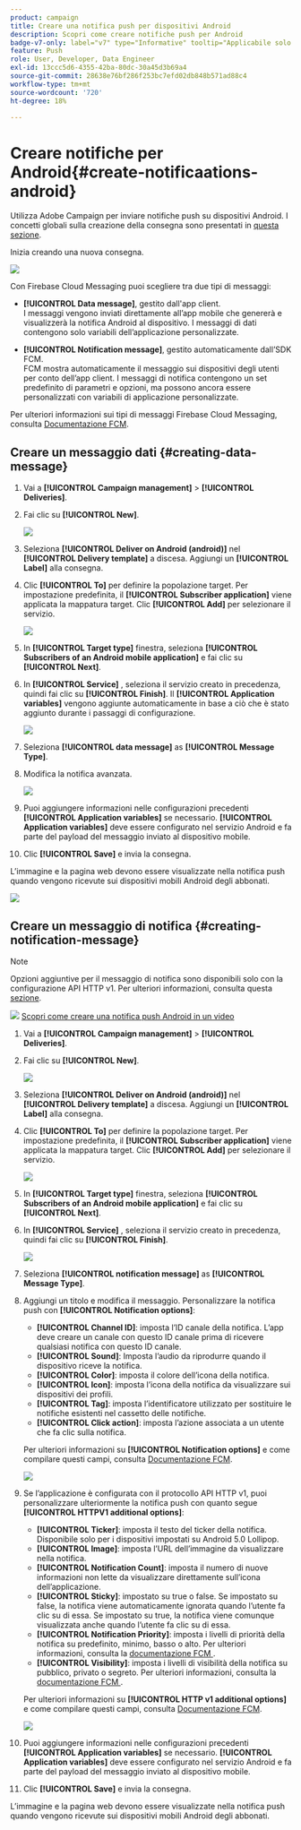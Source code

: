 ```yaml
---
product: campaign
title: Creare una notifica push per dispositivi Android
description: Scopri come creare notifiche push per Android
badge-v7-only: label="v7" type="Informative" tooltip="Applicabile solo a Campaign Classic v7"
feature: Push
role: User, Developer, Data Engineer
exl-id: 13ccc5d6-4355-42ba-80dc-30a45d3b69a4
source-git-commit: 28638e76bf286f253bc7efd02db848b571ad88c4
workflow-type: tm+mt
source-wordcount: '720'
ht-degree: 18%

---
```


# Creare notifiche per Android{#create-notificaations-android}

Utilizza Adobe Campaign per inviare notifiche push su dispositivi Android. I concetti globali sulla creazione della consegna sono presentati in [questa sezione](steps-about-delivery-creation-steps.md).

Inizia creando una nuova consegna.

![](assets/nmac_delivery_1.png)

Con Firebase Cloud Messaging puoi scegliere tra due tipi di messaggi:

* **[!UICONTROL Data message]**, gestito dall&#39;app client.
  <br>I messaggi vengono inviati direttamente all’app mobile che genererà e visualizzerà la notifica Android al dispositivo. I messaggi di dati contengono solo variabili dell’applicazione personalizzate.

* **[!UICONTROL Notification message]**, gestito automaticamente dall’SDK FCM.
  <br>FCM mostra automaticamente il messaggio sui dispositivi degli utenti per conto dell’app client. I messaggi di notifica contengono un set predefinito di parametri e opzioni, ma possono ancora essere personalizzati con variabili di applicazione personalizzate.

Per ulteriori informazioni sui tipi di messaggi Firebase Cloud Messaging, consulta [Documentazione FCM](https://firebase.google.com/docs/cloud-messaging/concept-options#notifications_and_data_messages).

## Creare un messaggio dati {#creating-data-message}

1. Vai a **[!UICONTROL Campaign management]** > **[!UICONTROL Deliveries]**.

1. Fai clic su **[!UICONTROL New]**.

   ![](assets/nmac_android_3.png)

1. Seleziona **[!UICONTROL Deliver on Android (android)]** nel **[!UICONTROL Delivery template]** a discesa. Aggiungi un **[!UICONTROL Label]** alla consegna.

1. Clic **[!UICONTROL To]** per definire la popolazione target. Per impostazione predefinita, il **[!UICONTROL Subscriber application]** viene applicata la mappatura target. Clic **[!UICONTROL Add]** per selezionare il servizio.

   ![](assets/nmac_android_7.png)

1. In **[!UICONTROL Target type]** finestra, seleziona **[!UICONTROL Subscribers of an Android mobile application]** e fai clic su **[!UICONTROL Next]**.

1. In **[!UICONTROL Service]** , seleziona il servizio creato in precedenza, quindi fai clic su **[!UICONTROL Finish]**.
Il **[!UICONTROL Application variables]** vengono aggiunte automaticamente in base a ciò che è stato aggiunto durante i passaggi di configurazione.

   ![](assets/nmac_android_6.png)

1. Seleziona **[!UICONTROL data message]** as **[!UICONTROL Message Type]**.

1. Modifica la notifica avanzata.

   ![](assets/nmac_android_5.png)

1. Puoi aggiungere informazioni nelle configurazioni precedenti **[!UICONTROL Application variables]** se necessario. **[!UICONTROL Application variables]** deve essere configurato nel servizio Android e fa parte del payload del messaggio inviato al dispositivo mobile.

1. Clic **[!UICONTROL Save]** e invia la consegna.

L’immagine e la pagina web devono essere visualizzate nella notifica push quando vengono ricevute sui dispositivi mobili Android degli abbonati.

![](assets/nmac_android_4.png)

## Creare un messaggio di notifica {#creating-notification-message}

>[!NOTE]
>
>Opzioni aggiuntive per il messaggio di notifica sono disponibili solo con la configurazione API HTTP v1. Per ulteriori informazioni, consulta questa [sezione](configuring-the-mobile-application-android.md#android-service-httpv1).

![](assets/do-not-localize/how-to-video.png) [Scopri come creare una notifica push Android in un video](https://experienceleague.adobe.com/docs/campaign-classic-learn/getting-started-with-push-notifications-for-android/configuring-and-sending-push-notifications.html#additional-resources)

1. Vai a **[!UICONTROL Campaign management]** > **[!UICONTROL Deliveries]**.

1. Fai clic su **[!UICONTROL New]**.

   ![](assets/nmac_android_3.png)

1. Seleziona **[!UICONTROL Deliver on Android (android)]** nel **[!UICONTROL Delivery template]** a discesa. Aggiungi un **[!UICONTROL Label]** alla consegna.

1. Clic **[!UICONTROL To]** per definire la popolazione target. Per impostazione predefinita, il **[!UICONTROL Subscriber application]** viene applicata la mappatura target. Clic **[!UICONTROL Add]** per selezionare il servizio.

   ![](assets/nmac_android_7.png)

1. In **[!UICONTROL Target type]** finestra, seleziona **[!UICONTROL Subscribers of an Android mobile application]** e fai clic su **[!UICONTROL Next]**.

1. In **[!UICONTROL Service]** , seleziona il servizio creato in precedenza, quindi fai clic su **[!UICONTROL Finish]**.

   ![](assets/nmac_android_6.png)

1. Seleziona **[!UICONTROL notification message]** as **[!UICONTROL Message Type]**.

1. Aggiungi un titolo e modifica il messaggio. Personalizzare la notifica push con **[!UICONTROL Notification options]**:

   * **[!UICONTROL Channel ID]**: imposta l’ID canale della notifica. L’app deve creare un canale con questo ID canale prima di ricevere qualsiasi notifica con questo ID canale.
   * **[!UICONTROL Sound]**: Imposta l’audio da riprodurre quando il dispositivo riceve la notifica.
   * **[!UICONTROL Color]**: imposta il colore dell’icona della notifica.
   * **[!UICONTROL Icon]**: imposta l’icona della notifica da visualizzare sui dispositivi dei profili.
   * **[!UICONTROL Tag]**: imposta l’identificatore utilizzato per sostituire le notifiche esistenti nel cassetto delle notifiche.
   * **[!UICONTROL Click action]**: imposta l’azione associata a un utente che fa clic sulla notifica.

   Per ulteriori informazioni su **[!UICONTROL Notification options]** e come compilare questi campi, consulta [Documentazione FCM](https://firebase.google.com/docs/reference/fcm/rest/v1/projects.messages#androidnotification).

   ![](assets/nmac_android_8.png)

1. Se l’applicazione è configurata con il protocollo API HTTP v1, puoi personalizzare ulteriormente la notifica push con quanto segue **[!UICONTROL HTTPV1 additional options]**:

   * **[!UICONTROL Ticker]**: imposta il testo del ticker della notifica. Disponibile solo per i dispositivi impostati su Android 5.0 Lollipop.
   * **[!UICONTROL Image]**: imposta l’URL dell’immagine da visualizzare nella notifica.
   * **[!UICONTROL Notification Count]**: imposta il numero di nuove informazioni non lette da visualizzare direttamente sull’icona dell’applicazione.
   * **[!UICONTROL Sticky]**: impostato su true o false. Se impostato su false, la notifica viene automaticamente ignorata quando l’utente fa clic su di essa. Se impostato su true, la notifica viene comunque visualizzata anche quando l’utente fa clic su di essa.
   * **[!UICONTROL Notification Priority]**: imposta i livelli di priorità della notifica su predefinito, minimo, basso o alto. Per ulteriori informazioni, consulta la [documentazione FCM ](https://firebase.google.com/docs/reference/fcm/rest/v1/projects.messages#NotificationPriority).
   * **[!UICONTROL Visibility]**: imposta i livelli di visibilità della notifica su pubblico, privato o segreto. Per ulteriori informazioni, consulta la [documentazione FCM ](https://firebase.google.com/docs/reference/fcm/rest/v1/projects.messages#visibility).

   Per ulteriori informazioni su **[!UICONTROL HTTP v1 additional options]** e come compilare questi campi, consulta [Documentazione FCM](https://firebase.google.com/docs/reference/fcm/rest/v1/projects.messages#androidnotification).

   ![](assets/nmac_android_9.png)

1. Puoi aggiungere informazioni nelle configurazioni precedenti **[!UICONTROL Application variables]** se necessario. **[!UICONTROL Application variables]** deve essere configurato nel servizio Android e fa parte del payload del messaggio inviato al dispositivo mobile.

1. Clic **[!UICONTROL Save]** e invia la consegna.

L’immagine e la pagina web devono essere visualizzate nella notifica push quando vengono ricevute sui dispositivi mobili Android degli abbonati.
